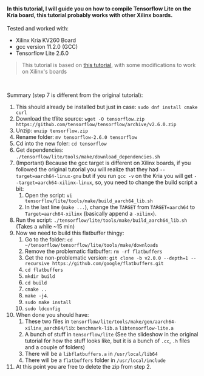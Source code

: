 #### In this tutorial, I will guide you on how to compile Tensorflow Lite on the Kria board, this tutorial probably works with other Xilinx boards.

Tested and worked with:
- Xilinx Kria KV260 Board
- gcc version 11.2.0 (GCC)
- Tensorflow Lite 2.6.0

> This tutorial is based on [this tutorial](https://qengineering.eu/install-tensorflow-2-lite-on-raspberry-64-os.html), with some modifications to work on Xilinx's boards

<br>

Summary (step 7 is different from the original tutorial):
1. This should already be installed but just in case: `sudo dnf install cmake curl`
2. Download the tflite source: `wget -O tensorflow.zip https://github.com/tensorflow/tensorflow/archive/v2.6.0.zip`
3. Unzip: `unzip tensorflow.zip`
4. Rename folder: `mv tensorflow-2.6.0 tensorflow`
5. Cd into the new foler: `cd tensorflow`
6. Get dependencies: `./tensorflow/lite/tools/make/download_dependencies.sh`
7. (Important) Because the gcc target is different on Xilinx boards, if you followed the original tutorial you will realize that they had `--target=aarch64-linux-gnu` but if you run `gcc -v` on the Kria you will get `--target=aarch64-xilinx-linux`, so, you need to change the build script a bit:  
    1. Open the script: `vi tensorflow/lite/tools/make/build_aarch64_lib.sh`
    2. In the last line (`make ...`), change the `TARGET` from `TARGET=aarch64` to `Target=aarch64-xilinx` (basically append a `-xilinx`).
8. Run the script: `./tensorflow/lite/tools/make/build_aarch64_lib.sh` (Takes a while ~15 min)
9. Now we need to build this flatbuffer thingy:  
    1. Go to the folder: `cd ~/tensorflow/tensorflow/lite/tools/make/downloads`
    2. Remove the problematic flatbuffer: `rm -rf flatbuffers`
    3. Get the non-problematic version: `git clone -b v2.0.0 --depth=1 --recursive https://github.com/google/flatbuffers.git`
    4. `cd flatbuffers`
    5. `mkdir build`
    6. `cd build`
    7. `cmake ..`
    8. `make -j4`.
    9. `sudo make install`
    10. `sudo ldconfig`
10. When done you should have:  
    1. These two files in `tensorflow/lite/tools/make/gen/aarch64-xilinx_aarch64/lib`: `benchmark-lib.a`  `libtensorflow-lite.a`
    2. A bunch of stuff in `tensorflow/lite` (See the slideshow in the original tutorial for how the stuff looks like, but it is a bunch of `.cc`, `.h` files and a couple of folders)
    3. There will be a `libflatbuffers.a` in `/usr/local/lib64`
    4. There will be a `flatbuffers` folder in `/usr/local/include`
11. At this point you are free to delete the zip from step 2.